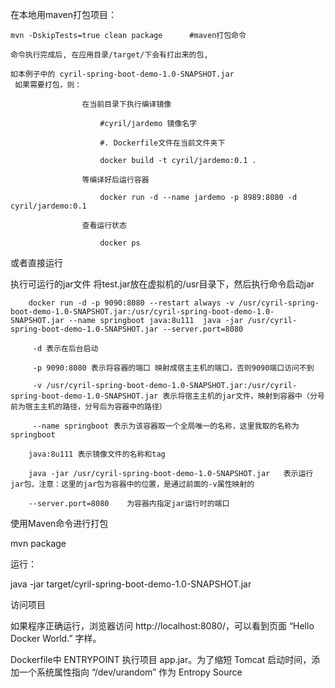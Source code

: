 在本地用maven打包项目：

    mvn -DskipTests=true clean package      #maven打包命令

    命令执行完成后, 在应用目录/target/下会有打出来的包,

    如本例子中的 cyril-spring-boot-demo-1.0-SNAPSHOT.jar
     如果需要打包，则：

                    在当前目录下执行编译镜像

                        #cyril/jardemo 镜像名字

                        #. Dockerfile文件在当前文件夹下

                        docker build -t cyril/jardemo:0.1 .

                    等编译好后运行容器

                        docker run -d --name jardemo -p 8989:8080 -d cyril/jardemo:0.1

                    查看运行状态

                        docker ps

或者直接运行

执行可运行的jar文件
       将test.jar放在虚拟机的/usr目录下，然后执行命令启动jar

        docker run -d -p 9090:8080 ﻿--restart always -v /usr/cyril-spring-boot-demo-1.0-SNAPSHOT.jar:/usr/cyril-spring-boot-demo-1.0-SNAPSHOT.jar --name springboot java:8u111  java -jar /usr/cyril-spring-boot-demo-1.0-SNAPSHOT.jar --server.port=8080

         -d 表示在后台启动

         -p 9090:8080 表示将容器的端口 映射成宿主主机的端口，否则9090端口访问不到

         -v /usr/cyril-spring-boot-demo-1.0-SNAPSHOT.jar:/usr/cyril-spring-boot-demo-1.0-SNAPSHOT.jar 表示将宿主主机的jar文件，映射到容器中（分号前为宿主主机的路径，分号后为容器中的路径）

         --name springboot 表示为该容器取一个全局唯一的名称，这里我取的名称为springboot

        java:8u111 表示镜像文件的名称和tag

        java -jar /usr/cyril-spring-boot-demo-1.0-SNAPSHOT.jar   表示运行jar包，注意：这里的jar包为容器中的位置，是通过前面的-v属性映射的

        --server.port=8080    为容器内指定jar运行时的端口



使用Maven命令进行打包

mvn package

运行：

java -jar target/cyril-spring-boot-demo-1.0-SNAPSHOT.jar

访问项目

如果程序正确运行，浏览器访问 http://localhost:8080/，可以看到页面 “Hello Docker World.” 字样。

Dockerfile中
    ENTRYPOINT 执行项目 app.jar。为了缩短 Tomcat 启动时间，添加一个系统属性指向 “/dev/urandom” 作为 Entropy Source
